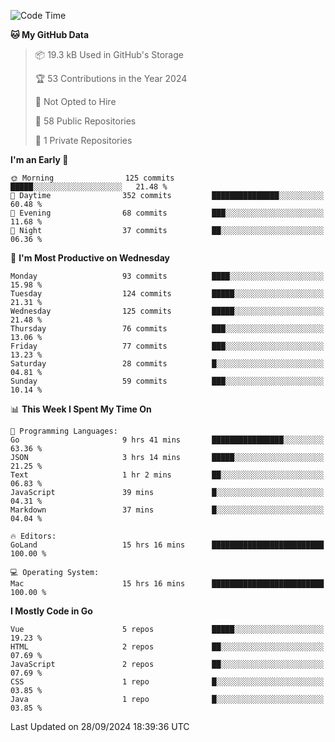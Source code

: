 <!--START_SECTION:waka-->
![Code Time](http://img.shields.io/badge/Code%20Time-1%2C291%20hrs%2042%20mins-blue)

**🐱 My GitHub Data** 

> 📦 19.3 kB Used in GitHub's Storage 
 > 
> 🏆 53 Contributions in the Year 2024
 > 
> 🚫 Not Opted to Hire
 > 
> 📜 58 Public Repositories 
 > 
> 🔑 1 Private Repositories 
 > 
**I'm an Early 🐤** 

```text
🌞 Morning                125 commits         █████░░░░░░░░░░░░░░░░░░░░   21.48 % 
🌆 Daytime                352 commits         ███████████████░░░░░░░░░░   60.48 % 
🌃 Evening                68 commits          ███░░░░░░░░░░░░░░░░░░░░░░   11.68 % 
🌙 Night                  37 commits          ██░░░░░░░░░░░░░░░░░░░░░░░   06.36 % 
```
📅 **I'm Most Productive on Wednesday** 

```text
Monday                   93 commits          ████░░░░░░░░░░░░░░░░░░░░░   15.98 % 
Tuesday                  124 commits         █████░░░░░░░░░░░░░░░░░░░░   21.31 % 
Wednesday                125 commits         █████░░░░░░░░░░░░░░░░░░░░   21.48 % 
Thursday                 76 commits          ███░░░░░░░░░░░░░░░░░░░░░░   13.06 % 
Friday                   77 commits          ███░░░░░░░░░░░░░░░░░░░░░░   13.23 % 
Saturday                 28 commits          █░░░░░░░░░░░░░░░░░░░░░░░░   04.81 % 
Sunday                   59 commits          ███░░░░░░░░░░░░░░░░░░░░░░   10.14 % 
```


📊 **This Week I Spent My Time On** 

```text
💬 Programming Languages: 
Go                       9 hrs 41 mins       ████████████████░░░░░░░░░   63.36 % 
JSON                     3 hrs 14 mins       █████░░░░░░░░░░░░░░░░░░░░   21.25 % 
Text                     1 hr 2 mins         ██░░░░░░░░░░░░░░░░░░░░░░░   06.83 % 
JavaScript               39 mins             █░░░░░░░░░░░░░░░░░░░░░░░░   04.31 % 
Markdown                 37 mins             █░░░░░░░░░░░░░░░░░░░░░░░░   04.04 % 

🔥 Editors: 
GoLand                   15 hrs 16 mins      █████████████████████████   100.00 % 

💻 Operating System: 
Mac                      15 hrs 16 mins      █████████████████████████   100.00 % 
```

**I Mostly Code in Go** 

```text
Vue                      5 repos             █████░░░░░░░░░░░░░░░░░░░░   19.23 % 
HTML                     2 repos             ██░░░░░░░░░░░░░░░░░░░░░░░   07.69 % 
JavaScript               2 repos             ██░░░░░░░░░░░░░░░░░░░░░░░   07.69 % 
CSS                      1 repo              █░░░░░░░░░░░░░░░░░░░░░░░░   03.85 % 
Java                     1 repo              █░░░░░░░░░░░░░░░░░░░░░░░░   03.85 % 
```




 Last Updated on 28/09/2024 18:39:36 UTC
<!--END_SECTION:waka-->
